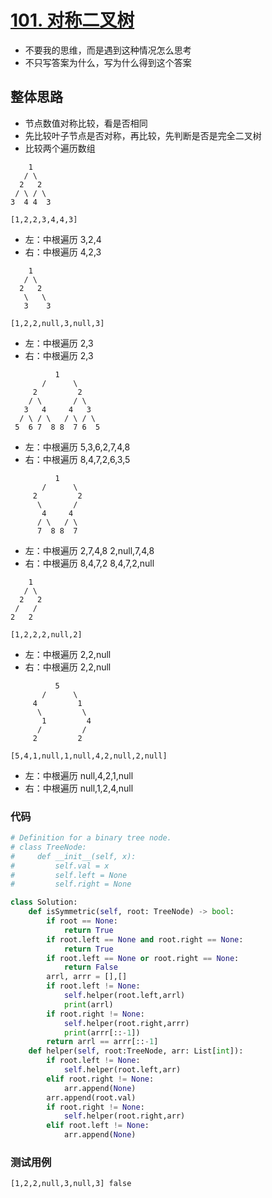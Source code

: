 # [101. 对称二叉树](https://leetcode-cn.com/problems/symmetric-tree/)

- 不要我的思维，而是遇到这种情况怎么思考
- 不只写答案为什么，写为什么得到这个答案

## 整体思路

- 节点数值对称比较，看是否相同
- 先比较叶子节点是否对称，再比较，先判断是否是完全二叉树
- 比较两个遍历数组

```
    1
   / \
  2   2
 / \ / \
3  4 4  3

[1,2,2,3,4,4,3]
```

- 左：中根遍历 3,2,4
- 右：中根遍历 4,2,3

```
    1
   / \
  2   2
   \   \
   3    3
   
[1,2,2,null,3,null,3]
```

- 左：中根遍历 2,3
- 右：中根遍历 2,3

```
          1
       /      \
     2         2
    / \       / \
   3   4     4   3
  / \ / \   / \ / \ 
 5  6 7  8 8  7 6  5
```

- 左：中根遍历 5,3,6,2,7,4,8
- 右：中根遍历 8,4,7,2,6,3,5

```
          1
       /      \
     2         2
      \       /
       4     4  
      / \   / \ 
      7  8 8  7 
```

- 左：中根遍历 2,7,4,8   2,null,7,4,8
- 右：中根遍历 8,4,7,2   8,4,7,2,null

```
    1
   / \
  2   2
 /   / 
2   2

[1,2,2,2,null,2]
```

- 左：中根遍历 2,2,null
- 右：中根遍历 2,2,null

```
          5
       /      \
     4         1
      \         \ 
       1         4  
      /         / 
     2         2

[5,4,1,null,1,null,4,2,null,2,null]
```

- 左：中根遍历 null,4,2,1,null
- 右：中根遍历 null,1,2,4,null

### 代码

```Python
# Definition for a binary tree node.
# class TreeNode:
#     def __init__(self, x):
#         self.val = x
#         self.left = None
#         self.right = None

class Solution:
    def isSymmetric(self, root: TreeNode) -> bool:
        if root == None:
            return True
        if root.left == None and root.right == None:
            return True
        if root.left == None or root.right == None:
            return False
        arrl, arrr = [],[]
        if root.left != None:
            self.helper(root.left,arrl)
            print(arrl)
        if root.right != None:
            self.helper(root.right,arrr)
            print(arrr[::-1])
        return arrl == arrr[::-1]
    def helper(self, root:TreeNode, arr: List[int]):
        if root.left != None:
            self.helper(root.left,arr)
        elif root.right != None:
            arr.append(None)
        arr.append(root.val)
        if root.right != None:
            self.helper(root.right,arr)
        elif root.left != None:
            arr.append(None)
```

### 测试用例

```
[1,2,2,null,3,null,3] false
```

